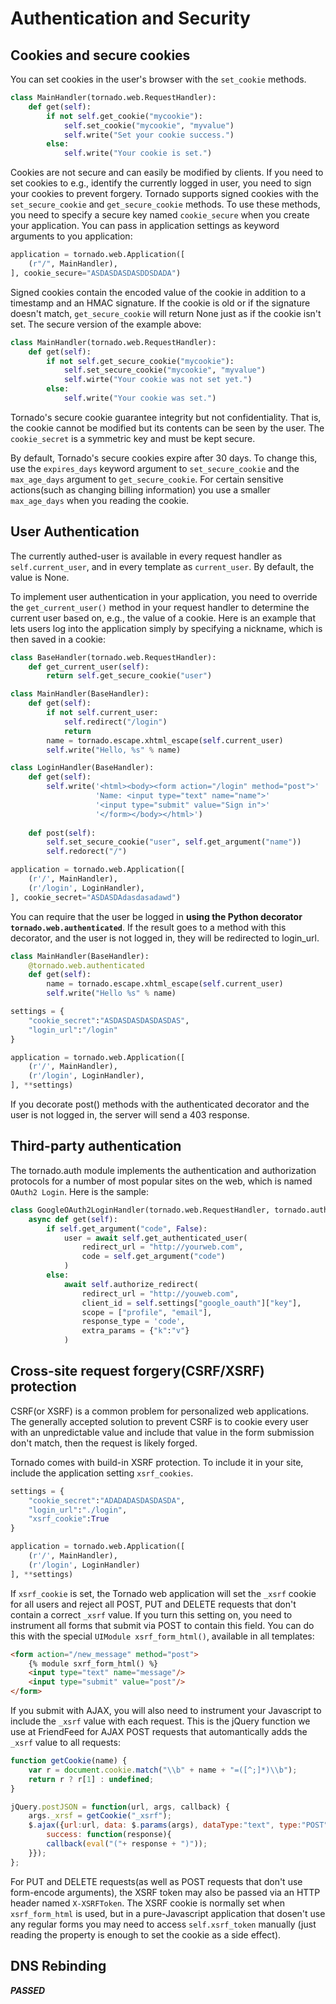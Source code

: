 # Authentication and Security

## Cookies and secure cookies
You can set cookies in the user's browser with the `set_cookie` methods.
```py
class MainHandler(tornado.web.RequestHandler):
    def get(self):
        if not self.get_cookie("mycookie"):
            self.set_cookie("mycookie", "myvalue")
            self.write("Set your cookie success.")
        else:
            self.write("Your cookie is set.")
```

Cookies are not secure and can easily be modified by clients. If you need to set cookies to e.g., identify the currently logged in user, you need to sign your cookies to prevent forgery. Tornado supports signed cookies with the `set_secure_cookie` and `get_secure_cookie` methods. To use these methods, you need to specify a secure key named `cookie_secure` when you create your application. You can pass in application settings as keyword arguments to you application:
```py
application = tornado.web.Application([
    (r"/", MainHandler),
], cookie_secure="ASDASDASDASDDSDADA")

```

Signed cookies contain the encoded value of the cookie in addition to a timestamp and an HMAC signature. If the cookie is old or if the signature doesn't match, `get_secure_cookie` will return None just as if the cookie isn't set. The secure version of the example above:
```py
class MainHandler(tornado.web.RequestHandler):
    def get(self):
        if not self.get_secure_cookie("mycookie"):
            self.set_secure_cookie("mycookie", "myvalue")
            self.wirte("Your cookie was not set yet.")
        else:
            self.write("Your cookie was set.")
```

Tornado's secure cookie guarantee integrity but not confidentiality. That is, the cookie cannot be modified but its contents can be seen by the user. The `cookie_secret` is a symmetric key and must be kept secure.
<p></p>

By default, Tornado's secure cookies expire after 30 days. To change this, use the `expires_days` keyword argument to `set_secure_cookie` and the `max_age_days` argument to `get_secure_cookie`. For certain sensitive actions(such as changing billing information) you use a smaller `max_age_days` when you reading the cookie.

## User Authentication
The currently authed-user is available in every request handler as `self.current_user`, and in every template as `current_user`. By default, the value is None.
<p></p>

To implement user authentication in your application, you need to override the `get_current_user()` method in your request handler to determine the current user based on, e.g., the value of a cookie. Here is an example that lets users log into the application simply by specifying a nickname, which is then saved in a cookie:
```py
class BaseHandler(tornado.web.RequestHandler):
    def get_current_user(self):
        return self.get_secure_cookie("user")

class MainHandler(BaseHandler):
    def get(self):
        if not self.current_user:
            self.redirect("/login")
            return
        name = tornado.escape.xhtml_escape(self.current_user)
        self.write("Hello, %s" % name)

class LoginHandler(BaseHandler):
    def get(self):
        self.write('<html><body><form action="/login" method="post">'
                   'Name: <input type="text" name="name">'
                   '<input type="submit" value="Sign in">'
                   '</form></body></html>')
    
    def post(self):
        self.set_secure_cookie("user", self.get_argument("name"))
        self.redorect("/")

application = tornado.web.Application([
    (r'/', MainHandler),
    (r'/login', LoginHandler),
], cookie_secret="ASDASDAdasdasadawd")

```

You can require that the user be logged in **using the Python decorator `tornado.web.authenticated`**. If the result goes to a method with this decorator, and the user is not logged in, they will be redirected to login\_url.
```py
class MainHandler(BaseHandler):
    @tornado.web.authenticated
    def get(self):
        name = tornado.escape.xhtml_escape(self.current_user)
        self.write("Hello %s" % name)

settings = {
    "cookie_secret":"ASDASDASDASDASDAS",
    "login_url":"/login"
}

application = tornado.web.Application([
    (r'/', MainHandler),
    (r'/login', LoginHandler),
], **settings)
```

If you decorate post() methods with the authenticated decorator and the user is not logged in, the server will send a 403 response.

## Third-party authentication
The tornado.auth module implements the authentication and authorization protocols for a number of most popular sites on the web, which is named `OAuth2 Login`. Here is the sample:
```py
class GoogleOAuth2LoginHandler(tornado.web.RequestHandler, tornado.auth.GoogleOAuth2Mixin):
    async def get(self):
        if self.get_argument("code", False):
            user = await self.get_authenticated_user(
                redirect_url = "http://yourweb.com",
                code = self.get_argument("code")
            )
        else:
            await self.authorize_redirect(
                redirect_url = "http://youweb.com",
                client_id = self.settings["google_oauth"]["key"],
                scope = ["profile", "email"],
                response_type = 'code',
                extra_params = {"k":"v"}
            )
```

## Cross-site request forgery(CSRF/XSRF) protection
CSRF(or XSRF) is a common problem for personalized web applications. The generally accepted solution to prevent CSRF is to cookie every user with an unpredictable value and include that value in the form submission don't match, then the request is likely forged.
<p></p>

Tornado comes with build-in XSRF protection. To include it in your site, include the application setting `xsrf_cookies`.

```py
settings = {
    "cookie_secret":"ADADADASDASDASDA",
    "login_url":"./login",
    "xsrf_cookie":True
}

application = tornado.web.Application([
    (r'/', MainHandler),
    (r'/login', LoginHandler)
], **settings)
```

If `xsrf_cookie` is set, the Tornado web application will set the `_xsrf` cookie for all users and reject all POST, PUT and DELETE requests that don't contain a correct `_xsrf` value. If you turn this setting on, you need to instrument all forms that submit via POST to contain this field. You can do this with the special `UIModule xsrf_form_html()`, available in all templates:
```html
<form action="/new_message" method="post">
    {% module sxrf_form_html() %}
    <input type="text" name="message"/>
    <input type="submit" value="post"/>
</form>
```

If you submit with AJAX, you will also need to instrument your Javascript to include the `_xsrf` value with each request. This is the jQuery function we use at FriendFeed for AJAX POST requests that automantically adds the `_xsrf` value to all requests:
```js
function getCookie(name) {
    var r = document.cookie.match("\\b" + name + "=([^;]*)\\b");
    return r ? r[1] : undefined;
}

jQuery.postJSON = function(url, args, callback) {
    args._xrsf = getCookie("_xsrf");
    $.ajax({url:url, data: $.params(args), dataType:"text", type:"POST",
        success: function(response){
        callback(eval("("+ response + ")"));
    }});
};
```

For PUT and DELETE requests(as well as POST requests that don't use form-encode arguments), the XSRF token may also be passed via an HTTP header named `X-XSRFToken`. The XSRF cookie is normally set when `xsrf_form_html` is used, but in a pure-Javascript application that dosen't use any regular forms you may need to access `self.xsrf_token` manually (just reading the property is enough to set the cookie as a side effect).


## DNS Rebinding
**_PASSED_**